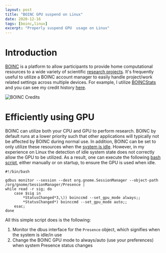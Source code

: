 ```yaml
---
layout: post
title: "BOINC GPU suspend on Linux"
date: 2020-12-16
tags: [boinc,linux]
excerpt: "Properly suspend GPU  usage on Linux"
---
```


# Introduction

[BOINC](https://boinc.berkley.edu) is a platform to allow participants to provide home computational resources to a wide variety of scientific [research projects](https://boinc.berkeley.edu/projects.php).
It's frequently useful to utilize a BOINC account manager to easily handle project/work related settings across multiple devices. 
For example, I utilize [BOINCStats](https://www.boincstats.com/) and you can see my credit history [here](https://www.boincstats.com/stats/-5/user/detail/6139177909af1e2fe15dc658dfba058f). 

![BOINC Credits](https://www.boincstats.com/signature/-5/user/15232664863/sig.png)

# Efficiently using GPU

BOINC can utilize both your CPU and GPU to perform research. 
BOINC by default runs at a lower priority such that other applications will typically not be affected by BOINC during normal use. 
In addition, BOINC can be set to only utilize these resources when the [system is idle](https://boinc.berkeley.edu/wiki/Client_configuration#Command-line_options). 
However, in my experience on Linux the detection of idle system state does not correctly allow the GPU to be utilized. 
As a result, one can execute the following [bash script](https://github.com/skulumani/system_setup/blob/master/dotfiles/bin/boinc_gpu_suspend.sh), either manually or on startup, to ensure the GPU is used when idle.


~~~
#!/bin/bash

gdbus monitor --session --dest org.gnome.SessionManager --object-path /org/gnome/SessionManager/Presence | 
while read -r sig; do
    case $sig in
        *StatusChanged*3,\)) boinccmd --set_gpu_mode always;;
        *StatusChanged*) boinccmd --set_gpu_mode auto;;
    esac;
done
~~~

All this simple script does is the following:

1. Monitor the dbus interface for the `Presence` object, which signifies when the system is idle/in use
2. Change the BOINC GPU mode to always/auto (use your preferences) when system Presence status changes


